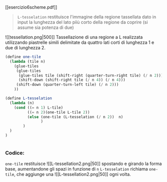 [[esercizio6scheme.pdf]]
> `L-tesselation` restituisce l'immagine della regione tassellata dato in input la lunghezza del lato piìù corto della regione da coprire (si assume sia potenza di due)

![[tessellation.png|500]]
Tassellazione di una regione a L realizzata utilizzando piastrelle simili delimitate da quattro lati corti di lunghezza 1 e due di lunghezza 2.

```scheme
(define one-tile
  (lambda (tile n)
    (glue-tiles
     (glue-tiles  
      (glue-tiles tile (shift-right (quarter-turn-right tile) (/ n 2)))
      (shift-down (shift-right tile (/ n 4)) (/ n 4)))
     (shift-down (quarter-turn-left tile) (/ n 2)))
    ))

(define L-tesselation
  (lambda (n)
    (cond ((= n 1) L-tile)
          ((= n 2)(one-tile L-tile 2))
          (else (one-tile (L-tesselation (/ n 2))  n)
                )
        )
  )
)
 
```
### Codice:

`one-tile` restituisce ![[L-tessellation2.png|50]]  spostando e girando la forma base, aumentandone gli spazi in funzione di `n`
`L-tesselation` richiama `one-tile`, che aggiunge una ![[L-tessellation2.png|50]] ogni volta. 

